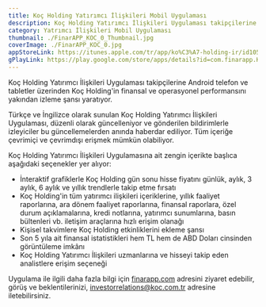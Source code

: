 ```yaml
---
title: Koç Holding Yatırımcı İlişkileri Mobil Uygulaması
description: Koç Holding Yatırımcı İlişkileri Uygulaması takipçilerine Android telefon ve tabletler üzerinden Koç Holding'in finansal ve operasyonel performansını yakından izleme şansı yaratıyor.
category: Yatrımcı İlişkileri Mobil Uygulaması
thumbnail: ./FinarAPP_KOC_0_Thumbnail.jpg
coverImage: ./FinarAPP_KOC_0.jpg
appStoreLink: https://itunes.apple.com/tr/app/ko%C3%A7-holding-ir/id1058904450?mt=8
gPlayLink: https://play.google.com/store/apps/details?id=com.finarapp.KCHOL
---
```


Koç Holding Yatırımcı İlişkileri Uygulaması takipçilerine Android telefon ve tabletler üzerinden Koç Holding'in finansal ve operasyonel performansını yakından izleme şansı yaratıyor.

Türkçe ve İngilizce olarak sunulan Koç Holding Yatırımcı İlişkileri Uygulaması, düzenli olarak güncelleniyor ve gönderilen bildirimlerle izleyiciler bu güncellemelerden anında haberdar ediliyor. Tüm içeriğe çevrimiçi ve çevrimdışı erişmek mümkün olabiliyor.

Koç Holding Yatırımcı İlişkileri Uygulamasına ait zengin içerikte başlıca aşağıdaki seçenekler yer alıyor:

-   İnteraktif grafiklerle Koç Holding gün sonu hisse fiyatını günlük, aylık, 3 aylık, 6 aylık ve yıllık trendlerle takip etme fırsatı
-   Koç Holding'in tüm yatırımcı ilişkileri içeriklerine, yıllık faaliyet raporlarına, ara dönem faaliyet raporlarına, finansal raporlara, özel durum açıklamalarına, kredi notlarına, yatırımcı sunumlarına, basın bültenleri vb. iletişim araçlarına hızlı erişim olanağı
-   Kişisel takvimlere Koç Holding etkinliklerini ekleme şansı
-   Son 5 yıla ait finansal istatistikleri hem TL hem de ABD Doları cinsinden görüntüleme imkânı
-   Koç Holding Yatırımcı İlişkileri uzmanlarına ve hisseyi takip eden analistlere erişim seçeneği

Uygulama ile ilgili daha fazla bilgi için [finarapp.com](https://finarapp.com) adresini ziyaret edebilir, görüş ve beklentilerinizi, investorrelations@koc.com.tr adresine iletebilirsiniz.
